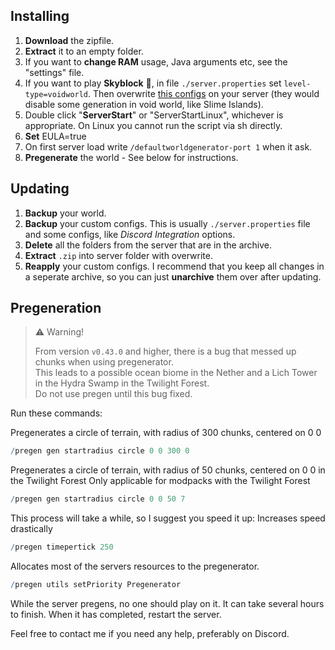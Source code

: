 ## Installing

1) **Download** the zipfile.
2) **Extract** it to an empty folder.
3) If you want to **change RAM** usage, Java arguments etc, see the "settings" file.
4) If you want to play **Skyblock** 🌌, in file `./server.properties` set `level-type=voidworld`. Then overwrite [this configs](https://github.com/Krutoy242/Enigmatica2Expert-Extended/tree/master/dev/skyblock_overrides) on your server (they would disable some generation in void world, like Slime Islands).
5) Double click "**ServerStart**" or "ServerStartLinux", whichever is appropriate.
	On Linux you cannot run the script via sh directly.
5) **Set** EULA=true
6) On first server load write `/defaultworldgenerator-port 1` when it ask.
7) **Pregenerate** the world - See below for instructions.



## Updating

1) **Backup** your world.
2) **Backup** your custom configs. This is usually `./server.properties` file and some configs, like *Discord Integration* options.
3) **Delete** all the folders from the server that are in the archive.
4) **Extract** `.zip` into server folder with overwrite.
7) **Reapply** your custom configs. I recommend that you keep all changes in a seperate archive, so you can just **unarchive** them over after updating.
	
	
	
## Pregeneration


> ⚠️ Warning!
> 
> From version `v0.43.0` and higher, there is a bug that messed up chunks when using pregenerator.  
> This leads to a possible ocean biome in the Nether and a Lich Tower in the Hydra Swamp in the Twilight Forest.   
> Do not use pregen until this bug fixed.


Run these commands:

Pregenerates a circle of terrain, with radius of 300 chunks, centered on 0 0
```r
/pregen gen startradius circle 0 0 300 0
```

Pregenerates a circle of terrain, with radius of 50 chunks, centered on 0 0 in the Twilight Forest
Only applicable for modpacks with the Twilight Forest
```r
/pregen gen startradius circle 0 0 50 7
```

This process will take a while, so I suggest you speed it up:
Increases speed drastically
```r
/pregen timepertick 250
```

Allocates most of the servers resources to the pregenerator.
```r
/pregen utils setPriority Pregenerator
```


While the server pregens, no one should play on it.
It can take several hours to finish. When it has completed,
restart the server.

Feel free to contact me if you need any help, preferably on Discord.